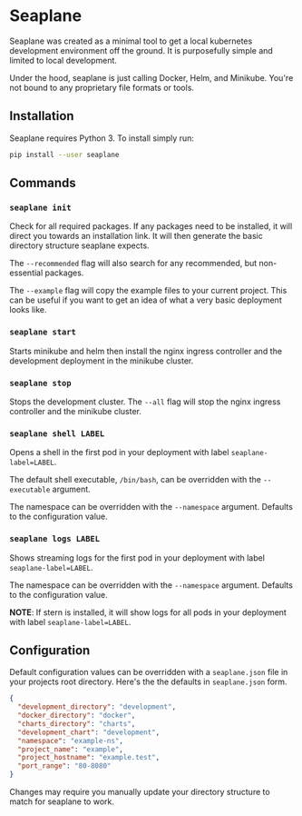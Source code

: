 # Seaplane
Seaplane was created as a minimal tool to get a local kubernetes development environment off the ground. It is 
purposefully simple and limited to local development.

Under the hood, seaplane is just calling Docker, Helm, and Minikube. You're not bound to any proprietary file formats 
or tools.

## Installation
Seaplane requires Python 3. To install simply run:

```bash
pip install --user seaplane
```

## Commands
### `seaplane init`
Check for all required packages. If any packages need to be installed, it will direct you
towards an installation link. It will then generate the basic directory structure seaplane expects. 

The `--recommended` flag will also search for any recommended, but non-essential packages.

The `--example` flag will copy the example files to your current project. This can be useful if you want to get an idea
of what a very basic deployment looks like.

### `seaplane start`
Starts minikube and helm then install the nginx ingress controller and the development deployment in the minikube 
cluster. 

### `seaplane stop`
Stops the development cluster. The `--all` flag will stop the nginx ingress controller and the minikube cluster.

### `seaplane shell LABEL`
Opens a shell in the first pod in your deployment with label `seaplane-label=LABEL`. 

The default shell executable, `/bin/bash`, can be overridden with the `--executable` argument.

The namespace can be overridden with the `--namespace` argument. Defaults to the configuration value.

### `seaplane logs LABEL`
Shows streaming logs for the first pod in your deployment with label `seaplane-label=LABEL`. 

The namespace can be overridden with the `--namespace` argument. Defaults to the configuration value.

**NOTE**: If stern is installed, it will show logs for all pods in your deployment with label `seaplane-label=LABEL`.

## Configuration
Default configuration values can be overridden with a `seaplane.json` file in your projects root directory. Here's the 
the defaults in `seaplane.json` form.

```json
{
  "development_directory": "development",
  "docker_directory": "docker",
  "charts_directory": "charts",
  "development_chart": "development",
  "namespace": "example-ns",
  "project_name": "example",
  "project_hostname": "example.test",
  "port_range": "80-8080"
}

```

Changes may require you manually update your directory structure to match for seaplane to work.

